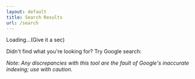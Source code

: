 ```yaml
---
layout: default
title: Search Results
url: /search
---
```

<div id="loading">Loading...(Give it a sec)</div>
<div id="googleSearch" class="hidden">
<!--Google Search>-->
  <script src="https://cse.google.com/cse.js?cx=036b1d64455c94a06"></script>
  <p>Didn't find what you're looking for? Try Google search:</p>
  <div class='gcse-search'></div>
  <p><i>Note: Any discrepancies with this tool are the fault of Google's inaccurate indexing; use with caution.</i></p>
</div>
<!-- List where search results will be rendered -->
<ul id="search-results"></ul>

<script>
  // Template to generate the JSON to search
  window.store = {
     {% for page in site.pages %}
      "{{ page.url | slugify }}": {
        "title": "{{ page.url | slugify }}",
        "content": {{ page.content | strip_html | jsonify }},
        "url": "{{ page.url | xml_escape }}"
      }
      {% unless forloop.last %},{% endunless %}
    {% endfor %}
  };
</script>

<!-- Import lunr.js from unpkg.com -->
<script src="/assets/js/lunr.js" type="text/javascript"></script>
<!-- Custom search script which we will create below -->
<script src="/assets/js/search.js" type="text/javascript"></script>
